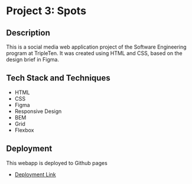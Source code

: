 # Project 3: Spots

## Description

This is a social media web application project of the Software Engineering program at TripleTen. It was created using HTML and CSS, based on the design brief in Figma.

## Tech Stack and Techniques

- HTML
- CSS
- Figma
- Responsive Design
- BEM
- Grid
- Flexbox

## Deployment

This webapp is deployed to Github pages

- [Deployment Link](https://johansuarezr.github.io/se_project_spots/)

